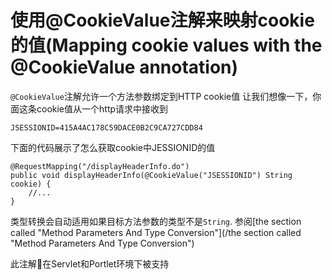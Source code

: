 # 使用@CookieValue注解来映射cookie的值(Mapping cookie values with the @CookieValue annotation)

`@CookieValue`注解允许一个方法参数绑定到HTTP cookie值
让我们想像一下，你面这条cookie值从一个http请求中接收到

```
JSESSIONID=415A4AC178C59DACE0B2C9CA727CDD84
```
下面的代码展示了怎么获取cookie中JESSIONID的值


```
@RequestMapping("/displayHeaderInfo.do")
public void displayHeaderInfo(@CookieValue("JSESSIONID") String cookie) {
    //...
}
```
类型转换会自动适用如果目标方法参数的类型不是`String`. 参阅[the section called "Method Parameters And Type Conversion"](/the section called "Method Parameters And Type Conversion")

此注解在Servlet和Portlet环境下被支持

